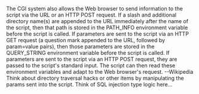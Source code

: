 The CGI system also allows the Web browser to send information to the script via the URL or an HTTP POST request. If a slash and additional directory name(s) are appended to the URL immediately after the name of the script, then that path is stored in the PATH_INFO environment variable before the script is called. If parameters are sent to the script via an HTTP GET request (a question mark appended to the URL, followed by param=value pairs), then those parameters are stored in the QUERY_STRING environment variable before the script is called. If parameters are sent to the script via an HTTP POST request, they are passed to the script's standard input. The script can then read these environment variables and adapt to the Web browser's request. --Wikipedia
  Think about directory traversal hacks or other items by manipulating the params sent into the script.  Think of SQL injection type logic here...
